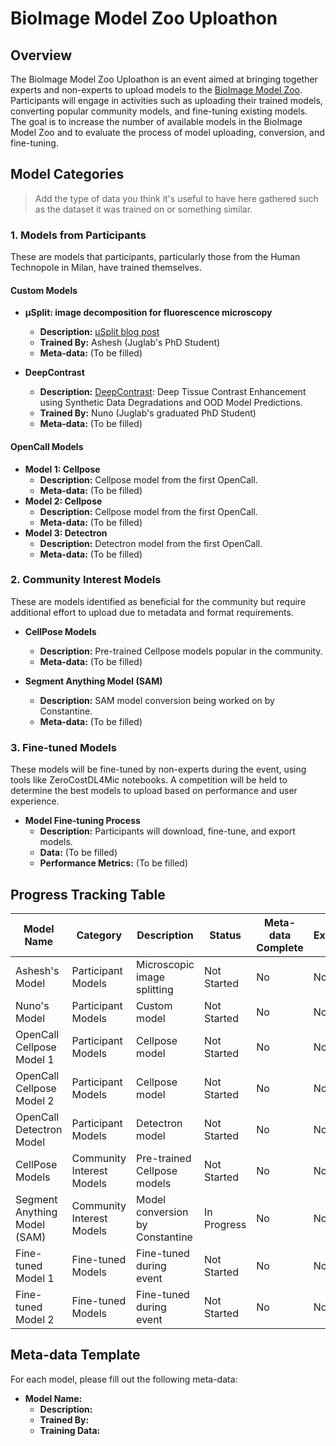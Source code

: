 # BioImage Model Zoo Uploathon

## Overview

The BioImage Model Zoo Uploathon is an event aimed at bringing together experts and non-experts to upload models to the [BioImage Model Zoo](https://bioimage.io). Participants will engage in activities such as uploading their trained models, converting popular community models, and fine-tuning existing models. The goal is to increase the number of available models in the BioImage Model Zoo and to evaluate the process of model uploading, conversion, and fine-tuning.

## Model Categories
> Add the type of data you think it's useful to have here gathered such as the dataset it was trained on or something similar.

### 1. Models from Participants

These are models that participants, particularly those from the Human Technopole in Milan, have trained themselves.

#### Custom Models

- **µSplit: image decomposition for fluorescence microscopy**
  - **Description:** [µSplit blog post](https://ashesh-0.github.io/uSplit/)
  - **Trained By:** Ashesh (Juglab's PhD Student)
  - **Meta-data:** (To be filled)
  
- **DeepContrast**
  - **Description:** [DeepContrast](https://arxiv.org/abs/2308.08365): Deep Tissue Contrast Enhancement using Synthetic Data Degradations and OOD Model Predictions.
  - **Trained By:** Nuno (Juglab's graduated PhD Student)
  - **Meta-data:** (To be filled)

#### OpenCall Models
- **Model 1: Cellpose**
    - **Description:** Cellpose model from the first OpenCall.
    - **Meta-data:** (To be filled)
- **Model 2: Cellpose**
    - **Description:** Cellpose model from the first OpenCall.
    - **Meta-data:** (To be filled)
- **Model 3: Detectron**
    - **Description:** Detectron model from the first OpenCall.
    - **Meta-data:** (To be filled)

### 2. Community Interest Models

These are models identified as beneficial for the community but require additional effort to upload due to metadata and format requirements.

- **CellPose Models**
  - **Description:** Pre-trained Cellpose models popular in the community.
  - **Meta-data:** (To be filled)
  
- **Segment Anything Model (SAM)**
  - **Description:** SAM model conversion being worked on by Constantine.
  - **Meta-data:** (To be filled)

### 3. Fine-tuned Models

These models will be fine-tuned by non-experts during the event, using tools like ZeroCostDL4Mic notebooks. A competition will be held to determine the best models to upload based on performance and user experience.

- **Model Fine-tuning Process**
  - **Description:** Participants will download, fine-tune, and export models.
  - **Data:** (To be filled)
  - **Performance Metrics:** (To be filled)
  
## Progress Tracking Table

| Model Name                  | Category                  | Description                       | Status      | Meta-data Complete | Exported | Uploaded | Notes                    |
|-----------------------------|---------------------------|-----------------------------------|-------------|--------------------|----------|----------|--------------------------|
| Ashesh's Model              | Participant Models        | Microscopic image splitting       | Not Started | No                 | No       | No       |                          |
| Nuno's Model                | Participant Models        | Custom model                      | Not Started | No                 | No       | No       |                          |
| OpenCall Cellpose Model 1   | Participant Models        | Cellpose model                    | Not Started | No                 | No       | No       |                          |
| OpenCall Cellpose Model 2   | Participant Models        | Cellpose model                    | Not Started | No                 | No       | No       |                          |
| OpenCall Detectron Model    | Participant Models        | Detectron model                   | Not Started | No                 | No       | No       |                          |
| CellPose Models             | Community Interest Models | Pre-trained Cellpose models       | Not Started | No                 | No       | No       |                          |
| Segment Anything Model (SAM)| Community Interest Models | Model conversion by Constantine   | In Progress | No                 | No       | No       |                          |
| Fine-tuned Model 1          | Fine-tuned Models         | Fine-tuned during event           | Not Started | No                 | No       | No       |                          |
| Fine-tuned Model 2          | Fine-tuned Models         | Fine-tuned during event           | Not Started | No                 | No       | No       |                          |

## Meta-data Template

For each model, please fill out the following meta-data:

- **Model Name:**
  - **Description:**
  - **Trained By:**
  - **Training Data:**

